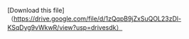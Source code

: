 [Download this file]（https://drive.google.com/file/d/1zQqpB9jZxSuQOL23zDl-KSqDyg9vWkwR/view?usp=drivesdk）
